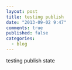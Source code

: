```yaml
---
layout: post
title: testing publish
date: "2013-09-02 9:47"
comments: true
published: false
categories: 
  - blog
---
```


testing publish state